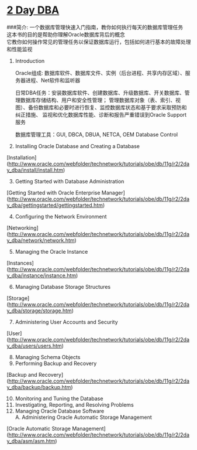 # [2 Day DBA](http://docs.oracle.com/cd/E11882_01/server.112/e10897/toc.htm)

###简介:
一个数据库管理快速入门指南，教你如何执行每天的数据库管理任务  
这本书的目的是帮助你理解Oracle数据库背后的概念  
它教你如何操作常见的管理任务以保证数据库运行，包括如何进行基本的故障处理和性能监视  
    

1. Introduction  

    Oracle组成: 数据库软件、数据库文件、实例（后台进程、共享内存区域）、服务器进程、Net软件和监听器
    
    日常DBA任务：安装数据库软件、创建数据库、升级数据库、开关数据库、管理数据库存储结构、用户和安全性管理；
    管理数据库对象（表、索引、视图）、备份数据库和必要时进行恢复、监控数据库状态和基于要求采取预防和纠正措施、
    监视和优化数据库性能、诊断和报告严重错误到Oracle Support服务
    
    数据库管理工具：GUI, DBCA, DBUA, NETCA, OEM Database Control
    
2. Installing Oracle Database and Creating a Database 

[Installation]
(http://www.oracle.com/webfolder/technetwork/tutorials/obe/db/11g/r2/2day_dba/install/install.htm)
        
3. Getting Started with Database Administration    

[Getting Started with Oracle Enterprise Manager]
(http://www.oracle.com/webfolder/technetwork/tutorials/obe/db/11g/r2/2day_dba/gettingstarted/gettingstarted.htm)
    
4. Configuring the Network Environment     

[Networking]
(http://www.oracle.com/webfolder/technetwork/tutorials/obe/db/11g/r2/2day_dba/network/network.htm)
    
5. Managing the Oracle Instance      

[Instances]
(http://www.oracle.com/webfolder/technetwork/tutorials/obe/db/11g/r2/2day_dba/instance/instance.htm)
    
6. Managing Database Storage Structures      

[Storage]
(http://www.oracle.com/webfolder/technetwork/tutorials/obe/db/11g/r2/2day_dba/storage/storage.htm)
    
7. Administering User Accounts and Security      

[User]
(http://www.oracle.com/webfolder/technetwork/tutorials/obe/db/11g/r2/2day_dba/users/users.htm)
    
8. Managing Schema Objects    
9. Performing Backup and Recovery    

[Backup and Recovery]
(http://www.oracle.com/webfolder/technetwork/tutorials/obe/db/11g/r2/2day_dba/backup/backup.htm)
    
10. Monitoring and Tuning the Database      
11. Investigating, Reporting, and Resolving Problems      
12. Managing Oracle Database Software      
A. Administering Oracle Automatic Storage Management      

[Oracle Automatic Storage Management]
(http://www.oracle.com/webfolder/technetwork/tutorials/obe/db/11g/r2/2day_dba/asm/asm.htm)